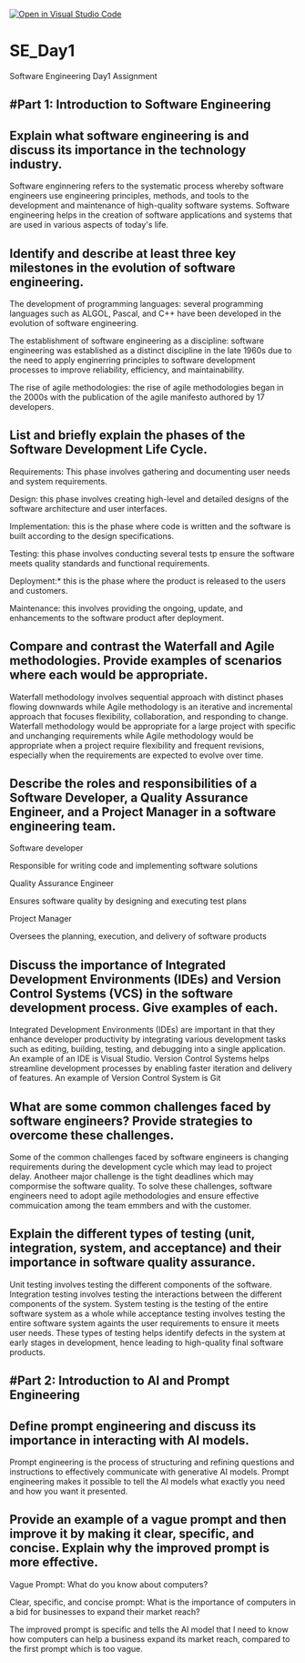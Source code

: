 [![Open in Visual Studio Code](https://classroom.github.com/assets/open-in-vscode-2e0aaae1b6195c2367325f4f02e2d04e9abb55f0b24a779b69b11b9e10269abc.svg)](https://classroom.github.com/online_ide?assignment_repo_id=16011578&assignment_repo_type=AssignmentRepo)
# SE_Day1
Software Engineering Day1 Assignment

## #Part 1: Introduction to Software Engineering

## Explain what software engineering is and discuss its importance in the technology industry.

Software enginnering refers to the systematic process whereby software engineers use engineering principles, methods, and tools to the development and maintenance of high-quality software systems. Software engineering helps in the creation of software applications and systems that are used in various aspects of today's life.


## Identify and describe at least three key milestones in the evolution of software engineering.

The development of programming languages: several programming languages such as ALGOL, Pascal, and C++ have been developed in the evolution of software engineering.

The establishment of software engineering as a discipline: software engineering was established as a distinct discipline in the late 1960s due to the need to apply enginerring principles to software development processes to improve reliability, efficiency, and maintainability.

The rise of agile methodologies: the rise of agile methodologies began in the 2000s with the publication of the agile manifesto authored by 17 developers.


## List and briefly explain the phases of the Software Development Life Cycle.

Requirements: This phase involves gathering and documenting user needs and system requirements.

Design: this phase involves creating high-level and detailed designs of the software architecture and user interfaces.

Implementation: this is the phase where code is written and the software is built according to the design specifications.

Testing: this phase involves conducting several tests tp ensure the software meets quality standards and functional requirements.

Deployment:* this is the phase where the product is released to the users and customers.

Maintenance: this involves providing the ongoing, update, and enhancements to the software product after deployment.


## Compare and contrast the Waterfall and Agile methodologies. Provide examples of scenarios where each would be appropriate.

Waterfall methodology involves sequential approach with distinct phases flowing downwards while Agile methodology is an iterative and incremental approach that focuses flexibility, collaboration, and responding to change. Waterfall methodology would be appropriate for a large project with specific and unchanging requirements while Agile methodology would be appropriate when a project require flexibility and frequent revisions, especially when the requirements are expected to evolve over time.


## Describe the roles and responsibilities of a Software Developer, a Quality Assurance Engineer, and a Project Manager in a software engineering team.

Software developer

Responsible for writing code and implementing software solutions

Quality Assurance Engineer

Ensures software quality by designing and executing test plans

Project Manager

Oversees the planning, execution, and delivery of software products

## Discuss the importance of Integrated Development Environments (IDEs) and Version Control Systems (VCS) in the software development process. Give examples of each.

Integrated Development Environments (IDEs) are important in that they enhance developer productivity by integrating various development tasks such as editing, building, testing, and debugging into a single application. An example of an IDE is Visual Studio. Version Control Systems helps streamline development processes by enabling faster iteration and delivery of features. An example of Version Control System is Git

## What are some common challenges faced by software engineers? Provide strategies to overcome these challenges.

Some of the common challenges faced by software engineers is changing requirements during the development cycle which may lead to project delay. Anotheer major challenge is the tight deadlines which may compormise the software quality. To solve these challenges, software engineers need to adopt agile methodologies and ensure effective commuication among the team emmbers and with the customer.

## Explain the different types of testing (unit, integration, system, and acceptance) and their importance in software quality assurance.

Unit testing involves testing the different components of the software. Integration testing involves testing the interactions between the different components of the system. System testing is the testing of the entire software system as a whole while acceptance testing involves testing the entire software system againts the user requirements to ensure it meets user needs. These types of testing helps identify defects in the system at early stages in development, hence leading to high-quality final software products.

## #Part 2: Introduction to AI and Prompt Engineering


## Define prompt engineering and discuss its importance in interacting with AI models.

Prompt engineering is the process of structuring and refining questions and instructions to effectively communicate with generative AI models. Prompt engineering makes it possible to tell the AI models what exactly you need and how you want it presented.

## Provide an example of a vague prompt and then improve it by making it clear, specific, and concise. Explain why the improved prompt is more effective.

Vague Prompt: What do you know about computers?

Clear, specific, and concise prompt: What is the importance of computers in a bid for businesses to expand their market reach?

The improved prompt is specific and tells the AI model that I need to know how computers can help a business expand its market reach, compared to the first prompt which is too vague.
